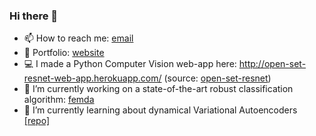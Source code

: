 ### Hi there 👋
- 📫 How to reach me: [email](mailto:andrew.wang27@gmail.com)
- 📄 Portfolio: [website](https://andrewwango.github.io/)
- 💻 I made a Python Computer Vision web-app here: http://open-set-resnet-web-app.herokuapp.com/ (source: [open-set-resnet](https://github.com/Andrewwango/open-set-resnet))
- 🔭 I’m currently working on a state-of-the-art robust classification algorithm: [femda](https://github.com/Andrewwango/femda)
- 🌱 I’m currently learning about dynamical Variational Autoencoders [[repo]](https://github.com/Andrewwango/dvae-experiments) 
<!--
**Andrewwango/andrewwango** is a ✨ _special_ ✨ repository because its `README.md` (this file) appears on your GitHub profile.

Here are some ideas to get you started:

- 🔭 I’m currently working on ...
- 🌱 I’m currently learning ...
- 👯 I’m looking to collaborate on ...
- 🤔 I’m looking for help with ...
- 💬 Ask me about ...
- 📫 How to reach me: ...
- 😄 Pronouns: ...
- ⚡ Fun fact: ...
-->
